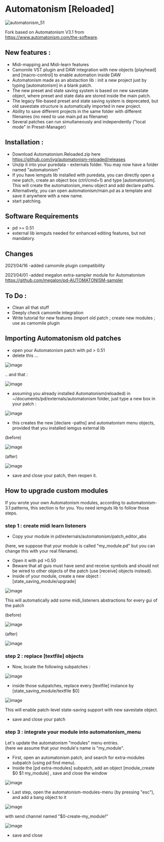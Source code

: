# Automatonism [Reloaded]

<p align="left"> <img src="https://raw.githubusercontent.com/jyg/automatonism/master/automatonism_51.png" alt="automatonism_51" ></p>

Fork based on Automatonism V3.1 from https://www.automatonism.com/the-software.

## New features :

* Midi-mapping and Midi-learn features
* Camomile VST plugin and DAW integration with new objects [playhead] and [macro-control] to enable automation inside DAW
* Automatonism made as an abstaction lib : init a new project just by typing [automatonism] in a blank patch. 
* The new preset and state saving system is based on new savestate object, where preset and state data are stored inside the main patch.
* The legacy file-based preset and state saving system is deprecated, but old savestate structure is automatically imported in new project.
* Ability to save different projects in the same folder with different filenames (no need to use main.pd as filename)
* Several patches can run simultaneously and independently ("local mode" in Preset-Manager)

## Installation :
* Download Automatonism.Reloaded.zip here https://github.com/jyg/automatonism-reloaded/releases
* Unzip it into your puredata - externals folder. You may now have a folder named "automatonism"
* If you have iemguts lib installed with puredata, you can directly open a new patch, create an object box (ctrl/cmd+1) and type [automatonism]. This will create the automatonism_menu object and add declare paths.
* Alternatively, you can open automatonism/main.pd as a template and save it anywhere with a new name.
* start patching.

## Software Requirements
* pd >= 0.51
* external lib iemguts needed for enhanced editing features, but not mandatory.

## Changes
2021/04/16	-added camomile plugin compatibility

2021/04/01	-added megalon extra-sampler module for Automatonism
	https://github.com/megalon/pd-AUTOMATONISM-sampler


## To Do :
* Clean all that stuff
* Deeply check camomile integration
* Write tutorial for new features (import old patch ; create new modules ; use as camomile plugin

	
## Importing Automatonism old patches

* open your Automatonism patch with pd > 0.51
* delete this ...

![image](https://user-images.githubusercontent.com/1431894/119803727-fe65c900-bedf-11eb-93e1-b6b34f58958b.png)

.. and that :

![image](https://user-images.githubusercontent.com/1431894/119803910-2bb27700-bee0-11eb-8577-856ae132d346.png)

* assuming you already installed Automatonism(reloaded) in ~/documents/pd/externals/automatonism folder, just type a new box in your patch : 

![image](https://user-images.githubusercontent.com/1431894/119804376-92d02b80-bee0-11eb-8bc0-db737b4dd6df.png)
* this creates the new [declare -paths] and automatonism menu objects, provided that you installed iemgus external lib

(before)

![image](https://user-images.githubusercontent.com/1431894/119804886-0e31dd00-bee1-11eb-8367-9caaeee29418.png)

(after)

![image](https://user-images.githubusercontent.com/1431894/119805045-315c8c80-bee1-11eb-8ad3-fe97ce025fd7.png)

* save and close your patch, then reopen it.

## How to upgrade custom modules
If you wrote your own Automatonism modules, according to automatonism-3.1 patterns, this section is for you.
You need iemguts lib to follow those steps.

### step 1 : create midi learn listeners
* Copy your module in pd/externals/automatonism/patch_editor_abs

(here, we suppose that your module is called "my_module.pd" but you can change this with your real filename).
* Open it with pd >0.50
* Beware that all guis must have send and receive symbols and should not be wired to other objects of the patch (use [receive] objects instead).
* Inside of your module, create a new object : [state_saving_module/upgrade]

![image](https://user-images.githubusercontent.com/1431894/119808872-d5940280-bee4-11eb-8e6e-1c3f6a910870.png)

This will automatically add some midi_listeners abstractions for every gui of the patch

(before) 

![image](https://user-images.githubusercontent.com/1431894/119808535-80f08780-bee4-11eb-84f1-61a8725128ba.png)

(after)

![image](https://user-images.githubusercontent.com/1431894/119814432-af716100-beea-11eb-851b-379359666811.png)


### step 2 : replace [textfile] objects
* Now, locate the following subpatches : 

![image](https://user-images.githubusercontent.com/1431894/119809281-3f141100-bee5-11eb-8e74-7ac6e0b36bbf.png)

* inside those subpatches, replace every [textfile] instance by [state_saving_module/textfile $0]

![image](https://user-images.githubusercontent.com/1431894/119809677-a8941f80-bee5-11eb-9eab-74197f290275.png)

This will enable patch-level state-saving support with new savestate object.
 
* save and close your patch

### step 3 : integrate your module into automatonism_menu
Let's update the automatonism "modules" menu entries.  
(here we assume that your module's name is "my_module".
* First, open an automatonism patch, and search for extra-modules subpatch (using pd find menu).
* Inside the [pd extra-modules] subpatch, add an object [module_create $0 $1 my_module] , save and close the window

![image](https://user-images.githubusercontent.com/1431894/119811171-14c35300-bee7-11eb-8328-b58759cbc51e.png)

* Last step, open the automatonism-modules-menu (by pressing "esc"), and add a bang object to it

![image](https://user-images.githubusercontent.com/1431894/119813412-87353280-bee9-11eb-881f-b90f9bef65d5.png)

with send channel named "$0-create-my_module!"

![image](https://user-images.githubusercontent.com/1431894/119812022-fc076d00-bee7-11eb-864f-77d85e2a4483.png) 

* save and close

